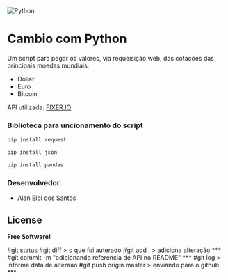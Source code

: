 ![Python](https://www.python.org/static/img/python-logo@2x.png)

# Cambio com Python
Um script para pegar os valores, via requeisição web, das cotações das principais moedas mundiais:
  - Dollar
  - Euro
  - Bitcoin

  API utilizada: [FIXER.IO](https://fixer.io/)

### Biblioteca para uncionamento do script
```sh
pip install request
```
```sh
pip install json
````
````sh
pip install pandas
````

### Desenvolvedor

 - Alan Eloi dos Santos

License
----
**Free Software!**

#git status
#git diff > o que foi auterado
#git add . > adiciona alteração  ***
#git commit -m "adicionando referencia de API no README"  ***
#git log > informa data de alteraao
#git push origin master > enviando para o github ***
